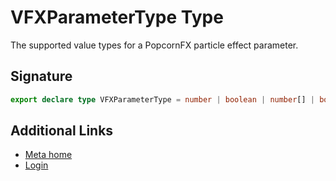 # VFXParameterType Type

The supported value types for a PopcornFX particle effect parameter.

## Signature

```typescript
export declare type VFXParameterType = number | boolean | number[] | boolean[];
```

## Additional Links
- [Meta home](https://developers.meta.com/horizon-worlds/)
- [Login](https://developers.meta.com/login/?redirect_uri=https%3A%2F%2Fdevelopers.meta.com%2Fhorizon-worlds%2Freference%2F2.0.0%2Fcore_vfxparametertype%2F)